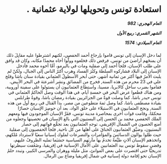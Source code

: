 <h1 dir="rtl">استعادة تونس وتحويلها لولاية عثمانية .</h1>

<h5 dir="rtl">العام الهجري:  982

الشهر القمري: ربيع الأول

العام الميلادي: 1574</h5>

<p dir="rtl">لما دخل الإسبان إلى تونس قاموا بإرجاع أحمد الحفصي، لكنهم اشترطوا عليه مقابِلَ ذلك أن يمنحَهم أراضيَ من تونس، فرفض ذلك فخلعوه وولَّوا أخاه محمدًا مكانه، وكان قد وافق على طلب الإسبان، فلجأ أحمد إلى صقلية ومات في باليرمو، أمَّا أخوه محمد فأدخل الإسبان إلى البلاد فشاركوه السلطةَ وكثُرَ الفساد وهرب أكثرُ الناس إلى الجبال، ولكنْ لم يلبث الأمرُ فيها أكثر من ثمانية أشهر، حتى أبحر الأسطولُ العثماني بقيادة سنان باشا وقلج علي في 23 محرم من هذه السنة, فخرج من المضائقِ ونشر أشرعتهَ في البحر الأبيض، فقاموا بضرب ساحلِ كالابريا، مسينا، واستطاع العثمانيون أن يستولوا على سفينة أوروبية، ومن هناك قطعوا عرض البحر في خمسةِ أيام، في هذا الوقت وصل الحاكمُ العثماني في تونس حيدر باشا، كما وصلت قوةٌ من الجزائريين بقيادة رمضان باشا، وقوةُ طرابلس بقيادة مصطفى باشا، كما وصل ثمةَ متطوعين من مصر، بدأ القتال في ربيع أول من هذه السنة, ونجح العثمانيون في الاستيلاء على حلق الواد، بعد أن حوصِرَ الإسبان حصارًا محكمًا، وقامت قوات أخرى بمحاصرة مدينة تونس، ففَرَّ الإسبان الموجودون فيها ومعهم الملك الحفصي محمد بن الحسن إلى البستيون التي بالغ الإسبان في تحصينها وجعلوه من أمنع الحصون في الشمال الإفريقي، توجه العثمانيون بعد تجمُّع قواتهم إلى حصار البستيون، وضيَّق العثمانيون الخناقَ على أهلها من كل ناحية, فلجأ الحفصيون إلى صقليةَ حيث ظلوا يوالون الدسائسَ والمؤامرات والتضرعات لملوك إسبانيا سعيًا لاسترداد مُلكهم، واتخذهم الإسبان آلاتٍ طيِّعةً تخدمُ بها مآربَهم السياسية حسَبَما تمليه الظروفُ عليهم، وقضى سقوط تونس بيد العثمانيين على الآمال الإسبانية في إفريقيا، وضَعُفت سيطرتها تدريجيًّا حتى اقتصرت على بعض الموانئ، مثل مليلة ووهران والمرسى الكبير، وتبدد حلمُ الإسبان نحو إقامة دولة إسبانية في شمال إفريقيا وضاع بين الرمال.</p></br>
